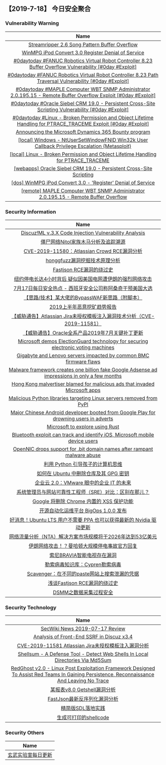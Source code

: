 
 ##   【2019-7-18】 今日安全聚合


###  						       							Vulnerability Warning

|                             Name                             |
| :----------------------------------------------------------: |
|[Streamripper 2.6 Song Pattern Buffer Overflow](https://cxsecurity.com/issue/WLB-2019070080)|
|[WinMPG iPod Convert 3.0 Register Denial of Service](https://cxsecurity.com/issue/WLB-2019070077)|
|[#0daytoday #FANUC Robotics Virtual Robot Controller 8.23 Buffer Overflow Vulnerability [#0day #Exploit]](http://0day.today/exploits/32999)|
|[#0daytoday #FANUC Robotics Virtual Robot Controller 8.23 Path Traversal Vulnerability [#0day #Exploit]](http://0day.today/exploits/32996)|
|[#0daytoday #MAPLE Computer WBT SNMP Administrator 2.0.195.15 - Remote Buffer Overflow Exploit [#0day #Exploit]](http://0day.today/exploits/32998)|
|[#0daytoday #Oracle Siebel CRM 19.0 - Persistent Cross-Site Scripting Vulnerability [#0day #Exploit]](http://0day.today/exploits/32995)|
|[#0daytoday #Linux - Broken Permission and Object Lifetime Handling for PTRACE_TRACEME Exploit [#0day #Exploit]](http://0day.today/exploits/32994)|
|[Announcing the Microsoft Dynamics 365 Bounty program](https://msrc-blog.microsoft.com/2019/07/17/announcing-the-microsoft-dynamics-365-bounty-program/)|
|[[local] Windows - NtUserSetWindowFNID Win32k User Callback Privilege Escalation (Metasploit)](https://www.exploit-db.com/exploits/47134)|
|[[local] Linux - Broken Permission and Object Lifetime Handling for PTRACE_TRACEME](https://www.exploit-db.com/exploits/47133)|
|[[webapps] Oracle Siebel CRM 19.0 - Persistent Cross-Site Scripting](https://www.exploit-db.com/exploits/47132)|
|[[dos] WinMPG iPod Convert 3.0 - 'Register' Denial of Service](https://www.exploit-db.com/exploits/47131)|
|[[remote] MAPLE Computer WBT SNMP Administrator 2.0.195.15 - Remote Buffer Overflow](https://www.exploit-db.com/exploits/47130)|

### 						        							Security Information
|                             Name                                    |
| :----------------------------------------------------------: |
|[Discuz!ML v.3.X Code Injection Vulnerability Analysis](https://www.anquanke.com/post/id/182176)|
|[僵尸网络Nitol家族木马分析及追踪溯源](https://www.anquanke.com/post/id/181938)|
|[CVE-2019-11580：Atlassian Crowd RCE漏洞分析](https://www.anquanke.com/post/id/182118)|
|[honggfuzz漏洞挖掘技术原理分析](https://www.anquanke.com/post/id/181936)|
|[Fastjson RCE漏洞的绕过史](https://www.anquanke.com/post/id/182140)|
|[纽约停电长达4小时背后 疑似因美国电网遭伊朗的强烈网络攻击](https://www.anquanke.com/post/id/182126)|
|[7月17日每日安全热点 - 西班牙安全公司称阿桑奇干预美国大选](https://www.anquanke.com/post/id/182124)|
|[【思路/技术】某大佬的BypassWAF新思路（附脚本）](https://www.secpulse.com/archives/109577.html)|
|[2019上半年恶意挖矿趋势报告](https://www.secpulse.com/archives/109292.html)|
|[【威胁通告】Atlassian Jira未授权模板注入漏洞技术分析（CVE-2019-11581）](http://blog.nsfocus.net/cve-2019-11581-2/)|
|[【威胁通告】Oracle全系产品2019年7月关键补丁更新](http://blog.nsfocus.net/oracle-2019-07/)|
|[Microsoft demos ElectionGuard technology for securing electronic voting machines](https://www.zdnet.com/article/microsoft-demos-electionguard-technology-for-securing-electronic-voting-machines/#ftag=RSSbaffb68)|
|[Gigabyte and Lenovo servers impacted by common BMC firmware flaws](https://www.zdnet.com/article/gigabyte-and-lenovo-servers-impacted-by-common-bmc-firmware-flaws/#ftag=RSSbaffb68)|
|[Malware framework creates one billion fake Google Adsense ad impressions in only a few months](https://www.zdnet.com/article/malware-framework-creates-one-billion-fake-google-adsense-ad-impressions-in-only-a-few-months/#ftag=RSSbaffb68)|
|[Hong Kong malvertiser blamed for malicious ads that invaded Microsoft apps](https://www.zdnet.com/article/hong-kong-malvertiser-blamed-for-malicious-ads-that-invaded-microsoft-apps/#ftag=RSSbaffb68)|
|[Malicious Python libraries targeting Linux servers removed from PyPI](https://www.zdnet.com/article/malicious-python-libraries-targeting-linux-servers-removed-from-pypi/#ftag=RSSbaffb68)|
|[Major Chinese Android developer booted from Google Play for drowning users in adverts](https://www.zdnet.com/article/google-boots-chinese-android-developer-for-drowning-users-in-ads/#ftag=RSSbaffb68)|
|[Microsoft to explore using Rust](https://www.zdnet.com/article/microsoft-to-explore-using-rust/#ftag=RSSbaffb68)|
|[Bluetooth exploit can track and identify iOS, Microsoft mobile device users](https://www.zdnet.com/article/bluetooth-vulnerability-can-be-exploited-to-track-and-id-iphone-smartwatch-microsoft-tablet-users/#ftag=RSSbaffb68)|
|[OpenNIC drops support for .bit domain names after rampant malware abuse](https://www.zdnet.com/article/opennic-drops-support-for-bit-domain-names-after-rampant-malware-abuse/#ftag=RSSbaffb68)|
|[利用 Python 引导孩子的计算机思维](https://linux.cn/article-11116-1.html?utm_source=rss&utm_medium=rss)|
|[如何在 Ubuntu 中删除仓库及其 GPG 密钥](https://linux.cn/article-11115-1.html?utm_source=rss&utm_medium=rss)|
|[企业云 2.0：VMware 眼中的企业 IT 的未来](https://linux.cn/article-11114-1.html?utm_source=rss&utm_medium=rss)|
|[系统管理员与网站可靠性工程师（SRE）对比：区别在那儿？](https://linux.cn/article-11113-1.html?utm_source=rss&utm_medium=rss)|
|[Google 将删除 Chrome 内置的 XSS 保护功能](https://linux.cn/article-11112-1.html?utm_source=rss&utm_medium=rss)|
|[开源自动化运维平台 BigOps 1.0.0 发布](https://linux.cn/article-11111-1.html?utm_source=rss&utm_medium=rss)|
|[好消息！Ubuntu LTS 用户不需要 PPA 也可以获得最新的 Nvidia 驱动更新](https://linux.cn/article-11110-1.html?utm_source=rss&utm_medium=rss)|
|[网络流量分析（NTA）解决方案市场规模将于2026年达到53亿美元](https://www.freebuf.com/news/208572.html)|
|[伊朗网络攻击！？曼哈顿大规模停电事故官方回复](https://www.freebuf.com/news/208555.html)|
|[索尼BRAVIA智能电视存在漏洞](https://www.freebuf.com/vuls/207968.html)|
|[勒索病毒知识库：Cypren勒索病毒](https://www.freebuf.com/articles/system/207577.html)|
|[Scavenger：在不同的paste网站上搜索泄漏的凭据](https://www.freebuf.com/sectool/207746.html)|
|[浅谈Fastjson RCE漏洞的绕过史](https://www.freebuf.com/vuls/208339.html)|
|[DSMM之数据采集过程安全](https://www.freebuf.com/articles/database/207702.html)|

### 						        							Security  Technology
|                             Name                                    |
| :----------------------------------------------------------: |
|[SecWiki News 2019-07-17 Review](http://www.sec-wiki.com/?2019-07-17)|
|[Analysis of Front-End SSRF in Discuz x3.4](https://paper.seebug.org/981/)|
|[CVE-2019-11581 Atlassian Jira未授权模板注入漏洞分析](https://paper.seebug.org/982/)|
|[Shellsum - A Defense Tool - Detect Web Shells In Local Directories Via Md5Sum](http://www.kitploit.com/2019/07/shellsum-defense-tool-detect-web-shells.html)|
|[RedGhost v2.0 - Linux Post Exploitation Framework Designed To Assist Red Teams In Gaining Persistence, Reconnaissance And Leaving No Trace](http://www.kitploit.com/2019/07/redghost-v20-linux-post-exploitation.html)|
|[某报表v8.0 Getshell漏洞分析](http://xz.aliyun.com/t/5652)|
|[FastJson最新反序列化漏洞分析](http://xz.aliyun.com/t/5680)|
|[精简版SDL落地实践](http://xz.aliyun.com/t/5656)|
|[生成可打印的shellcode](http://xz.aliyun.com/t/5662)|

### 						        							Security  Others
|                             Name                                    |
| :----------------------------------------------------------: |
|[玄武实验室每日更新](https://weibo.com/p/1006065582522936/wenzhang?from=page_100606_profile&wvr=6&mod=wenzhangmore)|

